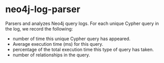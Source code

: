# neo4j-log-parser
Parsers and analyzes Neo4j query logs.
For each unique Cypher query in the log, we record the following:
- number of time this unique Cypher query has appeared.
- Average execution time (ms) for this query.
- percentage of the total execution time this type of query has taken.
- number of relationships in the query.
